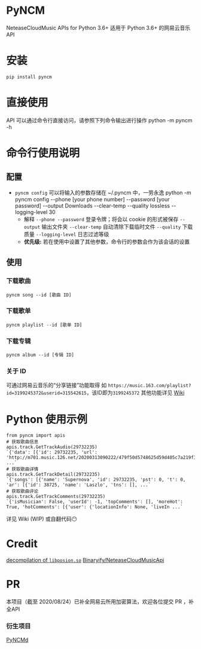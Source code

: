 # PyNCM
NeteaseCloudMusic APIs for Python 3.6+ 适用于 Python 3.6+ 的网易云音乐 API

# 安装
    pip install pyncm

# 直接使用
API 可以通过命令行直接访问，请参照下列命令输出进行操作
    python -m pyncm -h

# 命令行使用说明
## 配置
- `pyncm config` 可以将输入的参数存储在 ~/.pyncm 中，一劳永逸
		python -m pyncm config --phone [your phone number] --password [your password] --output Downloads --clear-temp --quality lossless --logging-level 30
	- 解释
	`--phone --password` 登录令牌；将会以 cookie 的形式被保存
	`--output` 输出文件夹
	`--clear-temp` 自动清除下载临时文件
	`--quality` 下载质量
	`--logging-level` 日志过滤等级
	- **优先级:** 若在使用中设置了其他参数，命令行的参数会作为该会话的设置

## 使用
### 下载歌曲
`pyncm song --id [歌曲 ID]`
### 下载歌单
`pyncm playlist --id [歌单 ID]`
### 下载专辑
`pyncm album --id [专辑 ID]`
### 关于 ID
可通过网易云音乐的“分享链接”功能取得
如 `https://music.163.com/playlist?id=3199245372&userid=315542615`，该ID即为`3199245372`
其他功能详见 [Wiki](https://github.com/greats3an/pyncm/wiki)


# Python 使用示例
    from pyncm import apis
    # 获取歌曲信息    
    apis.track.GetTrackAudio(29732235)
    `{'data': [{'id': 29732235, 'url': 'http://m701.music.126.net/20200313090222/479f50d5748625d59d405c7a219f3f5b/jdyyaac/040f/565c ...`    
    # 获取歌曲详情
    apis.track.GetTrackDetail(29732235)    
    `{'songs': [{'name': 'Supernova', 'id': 29732235, 'pst': 0, 't': 0, 'ar': [{'id': 38725, 'name': 'Laszlo', 'tns': [], ...`
    # 获取歌曲评论
    apis.track.GetTrackComments(29732235)    
    `{'isMusician': False, 'userId': -1, 'topComments': [], 'moreHot': True, 'hotComments': [{'user': {'locationInfo': None, 'liveIn ...`

详见 Wiki (WIP) 或自翻代码😶

# Credit
[decompilation of `libposion.so`](https://juejin.im/user/2383396938455821)
[Binaryify/NeteaseCloudMusicApi](https://github.com/Binaryify/NeteaseCloudMusicApi/blob/master/util/crypto.js)

# PR
本项目（截至 2020/08/24）已补全网易云所用加密算法，欢迎各位提交 PR ，补全API

### 衍生项目
[PyNCMd](https://github.com/greats3an/pyncmd) 